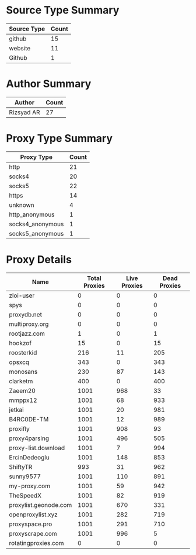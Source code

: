 # Source Type Summary

| Source Type | Count |
|-------------|-------|
| github | 15 |
| website | 11 |
| Github | 1 |


# Author Summary

| Author | Count |
|--------|-------|
| Rizsyad AR | 27 |


# Proxy Type Summary

| Proxy Type | Count |
|------------|-------|
| http | 21 |
| socks4 | 20 |
| socks5 | 22 |
| https | 14 |
| unknown | 4 |
| http_anonymous | 1 |
| socks4_anonymous | 1 |
| socks5_anonymous | 1 |


# Proxy Details

| Name | Total Proxies | Live Proxies | Dead Proxies |
|------|---------------|--------------|---------------|
| zloi-user | 0 | 0 | 0 |
| spys | 0 | 0 | 0 |
| proxydb.net | 0 | 0 | 0 |
| multiproxy.org | 0 | 0 | 0 |
| rootjazz.com | 1 | 0 | 1 |
| hookzof | 15 | 0 | 15 |
| roosterkid | 216 | 11 | 205 |
| opsxcq | 343 | 0 | 343 |
| monosans | 230 | 87 | 143 |
| clarketm | 400 | 0 | 400 |
| Zaeem20 | 1001 | 968 | 33 |
| mmppx12 | 1001 | 68 | 933 |
| jetkai | 1001 | 20 | 981 |
| B4RC0DE-TM | 1001 | 12 | 989 |
| proxifly | 1001 | 908 | 93 |
| proxy4parsing | 1001 | 496 | 505 |
| proxy-list.download | 1001 | 7 | 994 |
| ErcinDedeoglu | 1001 | 148 | 853 |
| ShiftyTR | 993 | 31 | 962 |
| sunny9577 | 1001 | 110 | 891 |
| my-proxy.com | 1001 | 59 | 942 |
| TheSpeedX | 1001 | 82 | 919 |
| proxylist.geonode.com | 1001 | 670 | 331 |
| openproxylist.xyz | 1001 | 282 | 719 |
| proxyspace.pro | 1001 | 291 | 710 |
| proxyscrape.com | 1001 | 996 | 5 |
| rotatingproxies.com | 0 | 0 | 0 |
